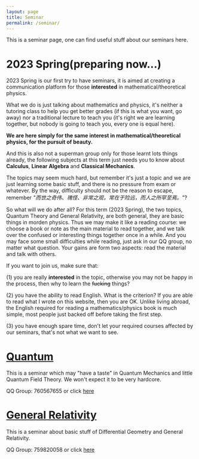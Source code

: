 ```yaml
---
layout: page
title: Seminar
permalink: /seminar/
---
```


This is a seminar page, one can find useful stuff about our seminars here.

**2023 Spring(preparing now...)**
=======

2023 Spring is our first try to have seminars, it is aimed at creating a communication platform for those **interested** in mathematical/theoretical physics. 

What we do is just talking about mathematics and physics, it's neither a tutoring class to help you get better grades (if this is what you want, go away) nor a traditional lecture to teach you (it's right we are learning together, but nobody is going to teach you, every one is equal here).

**We are here simply for the same interest in mathematical/theoretical physics, for the pursuit of beauty.**

And this is also not a superman group only for those learnt lots things already, the following subjects at this term just needs you to know about **Calculus**, **Linear Algebra** and **Classical Mechanics**.

The topics may seem much hard, but remember it's just a topic and we are just learning some basic stuff, and there is no pressure from exam or whatever. By the way, difficulty should not be the reason to escape, remember *"而世之奇伟、瑰怪、非常之观，常在于险远，而人之所罕至焉。"*?

So what will we do after all? For this term (2023 Spring), the two topics, Quantum Theory and General Relativity, are both general, they are basic things in morden physics. Thus we may make it like a reading course: we choose a book or note as the main material to read together, and we talk over the confused or interesting things together once in a while. And you may face some small difficulties while reading, just ask in our QQ group, no matter what question. Your gains are form two aspects: read the material and talk with others.

If you want to join us, make sure that:

(1) you are really **interested** in the topic, otherwise you may not be happy in the process, then why to learn the ~~fucking~~ things? 

(2) you have the ability to read English. What is the criterion? If you are able to read what I wrote on this website, then you are OK. Unlike living abroad, the English required for reading a mathematics/physics book is much simple, most people just backed off before taking the first step.

(3) you have enough spare time, don't let your required courses affected by our seminars, that's not what we want to see.

**[Quantum](https://haohua-sun.github.io/seminar/quantum/)**
=======

This is a seminar which may "have a taste" in Quantum Mechanics and little Quantum Field Theory. We won't expect it to be very hardcore.

QQ Group: 760567655 or click [here](https://jq.qq.com/?_wv=1027&k=pdL4Q0uj)

**[General Relativity](https://haohua-sun.github.io/seminar/gr/)**
=======

This is a seminar about basic stuff of Differential Geometry and General Relativity.

QQ Group: 759820058 or click [here](https://jq.qq.com/?_wv=1027&k=wQQ8iExA)
